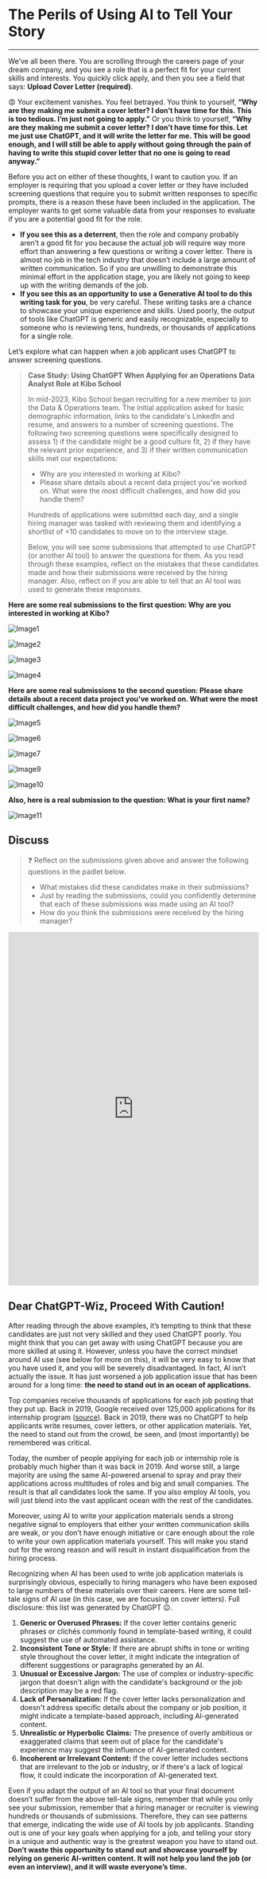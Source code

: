 # The Perils of Using AI to Tell Your Story

---

We’ve all been there. You are scrolling through the careers page of your dream company, and you see a role that is a perfect fit for your current skills and interests. You quickly click apply, and then you see a field that says: **Upload Cover Letter (required)**. 

😡 Your excitement vanishes. You feel betrayed. You think to yourself, **“Why are they making me submit a cover letter? I don’t have time for this. This is too tedious. I’m just not going to apply.”** Or you think to yourself, **“Why are they making me submit a cover letter? I don’t have time for this. Let me just use ChatGPT, and it will write the letter for me. This will be good enough, and I will still be able to apply without going through the pain of having to write this stupid cover letter that no one is going to read anyway.”**

Before you act on either of these thoughts, I want to caution you. If an employer is requiring that you upload a cover letter or they have included screening questions that require you to submit written responses to specific prompts, there is a reason these have been included in the application. The employer wants to get some valuable data from your responses to evaluate if you are a potential good fit for the role. 

- **If you see this as a deterrent**, then the role and company probably aren’t a good fit for you because the actual job will require way more effort than answering a few questions or writing a cover letter. There is almost no job in the tech industry that doesn’t include a large amount of written communication. So if you are unwilling to demonstrate this minimal effort in the application stage, you are likely not going to keep up with the writing demands of the job.
- **If you see this as an opportunity to use a Generative AI tool to do this writing task for you**, be very careful. These writing tasks are a chance to showcase your unique experience and skills. Used poorly, the output of tools like ChatGPT is generic and easily recognizable, especially to someone who is reviewing tens, hundreds, or thousands of applications for a single role.

Let’s explore what can happen when a job applicant uses ChatGPT to answer screening questions. 

> **Case Study: Using ChatGPT When Applying for an Operations Data Analyst Role at Kibo School**
>
>In mid-2023, Kibo School began recruiting for a new member to join the Data & Operations team. The initial application asked for basic demographic information, links to the candidate's LinkedIn and resume, and answers to a number of screening questions. The following two screening questions were specifically designed to assess 1) if the candidate might be a good culture fit, 2) if they have the relevant prior experience, and 3) if their written communication skills met our expectations:
>- Why are you interested in working at Kibo?
>- Please share details about a recent data project you've worked on. What were the most difficult challenges, and how did you handle them?
>
>Hundreds of applications were submitted each day, and a single hiring manager was tasked with reviewing them and identifying a shortlist of <10 candidates to move on to the interview stage. 
>
>Below, you will see some submissions that attempted to use ChatGPT (or another AI tool) to answer the questions for them. As you read through these examples, reflect on the mistakes that these candidates made and how their submissions were received by the hiring manager. Also, reflect on if you are able to tell that an AI tool was used to generate these responses.

**Here are some real submissions to the first question: Why are you interested in working at Kibo?**

![Image1](image1.png)  

![Image2](image2.png)  

![Image3](image3.png)  

![Image4](image4.png)  

**Here are some real submissions to the second question: Please share details about a recent data project you've worked on. What were the most difficult challenges, and how did you handle them?**

![Image5](image5.png)  

![Image6](image6.png)  

![Image7](image7.png)  

![Image9](image9.png)  

![Image10](image10.png)  

**Also, here is a real submission to the question: What is your first name?**

![Image11](image11.png)  

## Discuss

> ❓ Reflect on the submissions given above and answer the following questions in the padlet below.
> - What mistakes did these candidates make in their submissions?
> - Just by reading the submissions, could you confidently determine that each of these submissions was made using an AI tool?
> -  How do you think the submissions were received by the hiring manager?

<div style="border:1px solid rgba(0,0,0,0.1);border-radius:2px;box-sizing:border-box;overflow:hidden;position:relative;width:100%;background:#F4F4F4"><iframe src="https://padlet.com/embed/e57gmqvogtzxy1ci" frameborder="0" allow="camera;microphone;geolocation" style="width:100%;height:708px;display:block;padding:0;margin:0"></iframe></div>


## Dear ChatGPT-Wiz, Proceed With Caution!

After reading through the above examples, it’s tempting to think that these candidates are just not very skilled and they used ChatGPT poorly. You might think that you can get away with using ChatGPT because you are more skilled at using it. However, unless you have the correct mindset around AI use (see below for more on this), it will be very easy to know that you have used it, and you will be severely disadvantaged. In fact, AI isn’t actually the issue. It has just worsened a job application issue that has been around for a long time: **the need to stand out in an ocean of applications.**

Top companies receive thousands of applications for each job posting that they put up. Back in 2019, Google received over 125,000 applications for its internship program ([source](https://www.cnn.com/2019/10/02/success/google-intern/index.html)). Back in 2019, there was no ChatGPT to help applicants write resumes, cover letters, or other application materials. Yet, the need to stand out from the crowd, be seen, and (most importantly) be remembered was critical. 

Today, the number of people applying for each job or internship role is probably much higher than it was back in 2019. And worse still, a large majority are using the same AI-powered arsenal to spray and pray their applications across multitudes of roles and big and small companies.  The result is that all candidates look the same. If you also employ AI tools, you will just blend into the vast applicant ocean with the rest of the candidates. 

Moreover, using AI to write your application materials sends a strong negative signal to employers that either your written communication skills are weak, or you don’t have enough initiative or care enough about the role to write your own application materials yourself. This will make you stand out for the wrong reason and will result in instant disqualification from the hiring process. 

Recognizing when AI has been used to write job application materials is surprisingly obvious, especially to hiring managers who have been exposed to large numbers of these materials over their careers. Here are some tell-tale signs of AI use (in this case, we are focusing on cover letters). Full disclosure: this list was generated by ChatGPT 😉.

1. **Generic or Overused Phrases:** If the cover letter contains generic phrases or clichés commonly found in template-based writing, it could suggest the use of automated assistance.
2. **Inconsistent Tone or Style:** If there are abrupt shifts in tone or writing style throughout the cover letter, it might indicate the integration of different suggestions or paragraphs generated by an AI.
3. **Unusual or Excessive Jargon:** The use of complex or industry-specific jargon that doesn't align with the candidate's background or the job description may be a red flag.
4. **Lack of Personalization:** If the cover letter lacks personalization and doesn't address specific details about the company or job position, it might indicate a template-based approach, including AI-generated content.
5. **Unrealistic or Hyperbolic Claims:** The presence of overly ambitious or exaggerated claims that seem out of place for the candidate's experience may suggest the influence of AI-generated content.
6. **Incoherent or Irrelevant Content:** If the cover letter includes sections that are irrelevant to the job or industry, or if there's a lack of logical flow, it could indicate the incorporation of AI-generated text.

Even if you adapt the output of an AI tool so that your final document doesn’t suffer from the above tell-tale signs, remember that while you only see your submission, remember that a hiring manager or recruiter is viewing hundreds or thousands of submissions. Therefore, they can see patterns that emerge, indicating the wide use of AI tools by job applicants. Standing out is one of your key goals when applying for a job, and telling your story in a unique and authentic way is the greatest weapon you have to stand out. **Don’t waste this opportunity to stand out and showcase yourself by relying on generic AI-written content. It will not help you land the job (or even an interview), and it will waste everyone’s time.**
